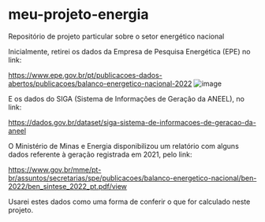 # meu-projeto-energia
Repositório de projeto particular sobre o setor energético nacional

Inicialmente, retirei os dados da Empresa de Pesquisa Energética (EPE) no link: 

https://www.epe.gov.br/pt/publicacoes-dados-abertos/publicacoes/balanco-energetico-nacional-2022
![image](https://user-images.githubusercontent.com/67301805/177008606-e81aeadc-5c78-4b31-b731-ed78bcedb092.png)

E os dados do SIGA (Sistema de Informações de Geração da ANEEL), no link:

https://dados.gov.br/dataset/siga-sistema-de-informacoes-de-geracao-da-aneel


O Ministério de Minas e Energia disponibilizou um relatório com alguns dados referente à geração registrada em 2021, pelo link:

https://www.gov.br/mme/pt-br/assuntos/secretarias/spe/publicacoes/balanco-energetico-nacional/ben-2022/ben_sintese_2022_pt.pdf/view

Usarei estes dados como uma forma de conferir o que for calculado neste projeto.
